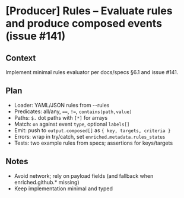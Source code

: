 # [Producer] Rules – Evaluate rules and produce composed events (issue #141)

## Context

Implement minimal rules evaluator per docs/specs §6.1 and issue #141.

## Plan

- Loader: YAML/JSON rules from --rules
- Predicates: all/any, `==`, `!=`, `contains(path,value)`
- Paths: `$.` dot paths with `[*]` for arrays
- Match: `on` against event `type`, optional `labels[]`
- Emit: push to `output.composed[]` as `{ key, targets, criteria }`
- Errors: wrap in try/catch, set `enriched.metadata.rules_status`
- Tests: two example rules from specs; assertions for keys/targets

## Notes

- Avoid network; rely on payload fields (and fallback when enriched.github.\* missing)
- Keep implementation minimal and typed
